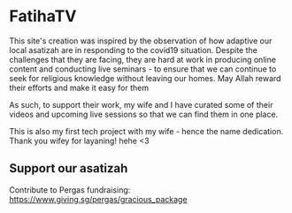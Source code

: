 # FatihaTV

This site's creation was inspired by the observation of how adaptive our local asatizah are in responding to the covid19 situation. Despite the challenges that they are facing, they are hard at work in producing online content and conducting live seminars - to ensure that we can continue to seek for religious knowledge without leaving our homes. May Allah reward their efforts and make it easy for them  

As such, to support their work, my wife and I have curated some of their videos and upcoming live sessions so that we can find them in one place.

This is also my first tech project with my wife - hence the name dedication. Thank you wifey for layaning! hehe <3

## Support our asatizah

Contribute to Pergas fundraising: https://www.giving.sg/pergas/gracious_package
